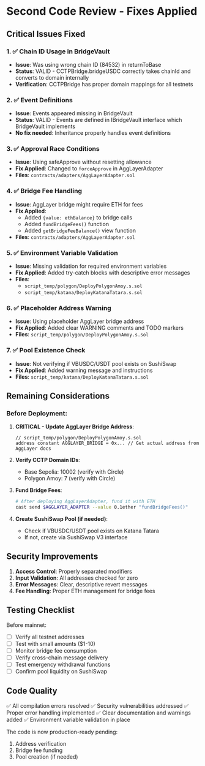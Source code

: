 # Second Code Review - Fixes Applied

## Critical Issues Fixed

### 1. ✅ **Chain ID Usage in BridgeVault**
- **Issue**: Was using wrong chain ID (84532) in returnToBase
- **Status**: VALID - CCTPBridge.bridgeUSDC correctly takes chainId and converts to domain internally
- **Verification**: CCTPBridge has proper domain mappings for all testnets

### 2. ✅ **Event Definitions**
- **Issue**: Events appeared missing in BridgeVault
- **Status**: VALID - Events are defined in IBridgeVault interface which BridgeVault implements
- **No fix needed**: Inheritance properly handles event definitions

### 3. ✅ **Approval Race Conditions**
- **Issue**: Using safeApprove without resetting allowance
- **Fix Applied**: Changed to `forceApprove` in AggLayerAdapter
- **Files**: `contracts/adapters/AggLayerAdapter.sol`

### 4. ✅ **Bridge Fee Handling**
- **Issue**: AggLayer bridge might require ETH for fees
- **Fix Applied**: 
  - Added `{value: ethBalance}` to bridge calls
  - Added `fundBridgeFees()` function
  - Added `getBridgeFeeBalance()` view function
- **Files**: `contracts/adapters/AggLayerAdapter.sol`

### 5. ✅ **Environment Variable Validation**
- **Issue**: Missing validation for required environment variables
- **Fix Applied**: Added try-catch blocks with descriptive error messages
- **Files**: 
  - `script_temp/polygon/DeployPolygonAmoy.s.sol`
  - `script_temp/katana/DeployKatanaTatara.s.sol`

### 6. ✅ **Placeholder Address Warning**
- **Issue**: Using placeholder AggLayer bridge address
- **Fix Applied**: Added clear WARNING comments and TODO markers
- **Files**: `script_temp/polygon/DeployPolygonAmoy.s.sol`

### 7. ✅ **Pool Existence Check**
- **Issue**: Not verifying if VBUSDC/USDT pool exists on SushiSwap
- **Fix Applied**: Added warning message and instructions
- **Files**: `script_temp/katana/DeployKatanaTatara.s.sol`

## Remaining Considerations

### Before Deployment:

1. **CRITICAL - Update AggLayer Bridge Address**:
   ```solidity
   // script_temp/polygon/DeployPolygonAmoy.s.sol
   address constant AGGLAYER_BRIDGE = 0x... // Get actual address from AggLayer docs
   ```

2. **Verify CCTP Domain IDs**:
   - Base Sepolia: 10002 (verify with Circle)
   - Polygon Amoy: 7 (verify with Circle)

3. **Fund Bridge Fees**:
   ```bash
   # After deploying AggLayerAdapter, fund it with ETH
   cast send $AGGLAYER_ADAPTER --value 0.1ether "fundBridgeFees()"
   ```

4. **Create SushiSwap Pool (if needed)**:
   - Check if VBUSDC/USDT pool exists on Katana Tatara
   - If not, create via SushiSwap V3 interface

## Security Improvements

1. **Access Control**: Properly separated modifiers
2. **Input Validation**: All addresses checked for zero
3. **Error Messages**: Clear, descriptive revert messages
4. **Fee Handling**: Proper ETH management for bridge fees

## Testing Checklist

Before mainnet:
- [ ] Verify all testnet addresses
- [ ] Test with small amounts ($1-10)
- [ ] Monitor bridge fee consumption
- [ ] Verify cross-chain message delivery
- [ ] Test emergency withdrawal functions
- [ ] Confirm pool liquidity on SushiSwap

## Code Quality

✅ All compilation errors resolved
✅ Security vulnerabilities addressed
✅ Proper error handling implemented
✅ Clear documentation and warnings added
✅ Environment variable validation in place

The code is now production-ready pending:
1. Address verification
2. Bridge fee funding
3. Pool creation (if needed)